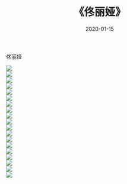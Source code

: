 ﻿---
layout: post
title:  《佟丽娅》
date:   2020-01-15
img: http://img.660000.xyz/Sharelink/壁纸/明星魅力/华人明星/佟丽娅/000.jpg
categories: [美女, 清纯, 唯美]
---

佟丽娅

 ![](http://img.660000.xyz/Sharelink/壁纸/明星魅力/华人明星/佟丽娅/001.jpg) <br>![](http://img.660000.xyz/Sharelink/壁纸/明星魅力/华人明星/佟丽娅/002.jpg) <br>![](http://img.660000.xyz/Sharelink/壁纸/明星魅力/华人明星/佟丽娅/003.jpg) <br>![](http://img.660000.xyz/Sharelink/壁纸/明星魅力/华人明星/佟丽娅/004.jpg) <br>![](http://img.660000.xyz/Sharelink/壁纸/明星魅力/华人明星/佟丽娅/005.jpg) <br>![](http://img.660000.xyz/Sharelink/壁纸/明星魅力/华人明星/佟丽娅/006.jpg) <br>![](http://img.660000.xyz/Sharelink/壁纸/明星魅力/华人明星/佟丽娅/007.jpg) <br>![](http://img.660000.xyz/Sharelink/壁纸/明星魅力/华人明星/佟丽娅/008.jpg) <br>![](http://img.660000.xyz/Sharelink/壁纸/明星魅力/华人明星/佟丽娅/009.jpg) <br>![](http://img.660000.xyz/Sharelink/壁纸/明星魅力/华人明星/佟丽娅/010.jpg) <br>![](http://img.660000.xyz/Sharelink/壁纸/明星魅力/华人明星/佟丽娅/011.jpg) <br>![](http://img.660000.xyz/Sharelink/壁纸/明星魅力/华人明星/佟丽娅/012.jpg) <br>![](http://img.660000.xyz/Sharelink/壁纸/明星魅力/华人明星/佟丽娅/013.jpg) <br>![](http://img.660000.xyz/Sharelink/壁纸/明星魅力/华人明星/佟丽娅/014.jpg) <br>![](http://img.660000.xyz/Sharelink/壁纸/明星魅力/华人明星/佟丽娅/015.jpg) <br>![](http://img.660000.xyz/Sharelink/壁纸/明星魅力/华人明星/佟丽娅/016.jpg) <br>![](http://img.660000.xyz/Sharelink/壁纸/明星魅力/华人明星/佟丽娅/017.jpg) <br>![](http://img.660000.xyz/Sharelink/壁纸/明星魅力/华人明星/佟丽娅/018.jpg) <br>![](http://img.660000.xyz/Sharelink/壁纸/明星魅力/华人明星/佟丽娅/019.jpg) <br>